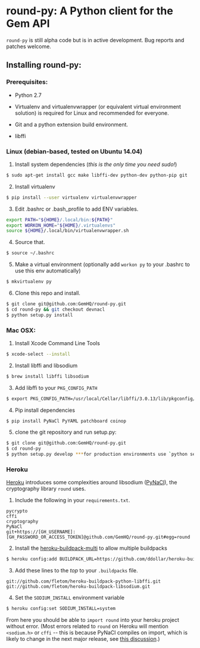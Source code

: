 # round-py: A Python client for the Gem API


`round-py` is still alpha code but is in active development. Bug reports and
patches welcome.


## Installing round-py:

### Prerequisites:

* Python 2.7

* Virtualenv and virtualenvwrapper (or equivalent virtual environment solution) is required for Linux and recommended for everyone.

* Git and a python extension build environment.

* libffi


### Linux (debian-based, tested on Ubuntu 14.04)

1. Install system dependencies (*this is the only time you need sudo!*)

  ```bash
  $ sudo apt-get install gcc make libffi-dev python-dev python-pip git
  ```

2. Install virtualenv

  ```bash
  $ pip install --user virtualenv virtualenvwrapper
  ```

3. Edit .bashrc or .bash_profile to add ENV variables.

  ```bash
  export PATH="${HOME}/.local/bin:${PATH}"
  export WORKON_HOME="${HOME}/.virtualenvs"
  source ${HOME}/.local/bin/virtualenvwrapper.sh
  ```

4. Source that.
  ```bash
  $ source ~/.bashrc
  ```

5. Make a virtual environment (optionally add `workon py` to your .bashrc to use this env automatically)

  ```bash
  $ mkvirtualenv py
  ```

6. Clone this repo and install.

  ```bash
  $ git clone git@github.com:GemHQ/round-py.git
  $ cd round-py && git checkout devnacl
  $ python setup.py install
  ```

### Mac OSX:

1.  Install Xcode Command Line Tools
  ```bash
  $ xcode-select --install
  ```

2. Install libffi and libsodium
  ```bash
  $ brew install libffi libsodium
  ```

3. Add libffi to your `PKG_CONFIG_PATH`
  ```bash
  $ export PKG_CONFIG_PATH=/usr/local/Cellar/libffi/3.0.13/lib/pkgconfig/
  ```

4. Pip install dependencies
  ```bash
  $ pip install PyNaCl PyYAML patchboard coinop
  ```

5. clone the git repository and run setup.py:
  ```bash
  $ git clone git@github.com:GemHQ/round-py.git
  $ cd round-py
  $ python setup.py develop ***for production environments use `python setup.py install`***
  ```

### Heroku

[Heroku](http://www.heroku.com) introduces some complexities around libsodium ([PyNaCl](https://pynacl.readthedocs.org/en/latest/)), the cryptography library `round` uses.

1. Include the following in your `requirements.txt`.
  ```
  pycrypto
  cffi
  cryptography
  PyNaCl
  git+https://[GH_USERNAME]:[GH_PASSWORD_OR_ACCESS_TOKEN]@github.com/GemHQ/round-py.git#egg=round
  ```

2. Install the [heroku-buildpack-multi](https://github.com/ddollar/heroku-buildpack-multi) to allow multiple buildpacks
  ```bash
  $ heroku config:add BUILDPACK_URL=https://github.com/ddollar/heroku-buildpack-multi.git
  ```

3. Add these lines to the *top* to your `.buildpacks` file.
  ```
  git://github.com/fletom/heroku-buildpack-python-libffi.git
  git://github.com/fletom/heroku-buildpack-libsodium.git
  ```

4. Set the `SODIUM_INSTALL` environment variable
  ```bash
  $ heroku config:set SODIUM_INSTALL=system
  ```

From here you should be able to `import round` into your heroku project without error. (Most errors related to `round` on Heroku will mention `<sodium.h>` or `cffi` -- this is because PyNaCl compiles on import, which is likely to change in the next major release, see [this discussion](https://github.com/pyca/pynacl/issues/79).)
